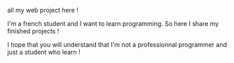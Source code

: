 all my web project here !

I'm a french student and I want to learn programming. So here I share my finished projects !

I hope that you will understand that I'm not a professionnal programmer and just a student who learn !
